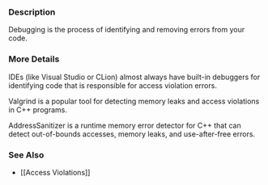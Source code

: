 ### Description
Debugging is the process of identifying and removing errors from your code.

### More Details
IDEs (like Visual Studio or CLion) almost always have built-in debuggers for identifying code that is responsible for access violation errors.

Valgrind is a popular tool for detecting memory leaks and access violations in C++ programs.

AddressSanitizer is a runtime memory error detector for C++ that can detect out-of-bounds accesses, memory leaks, and use-after-free errors.

### See Also
* [[Access Violations]]
